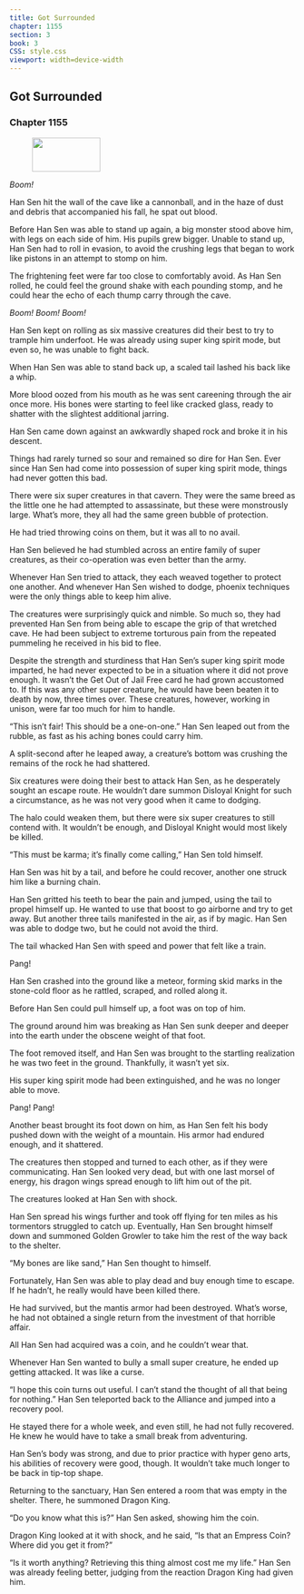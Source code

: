 ```yaml
---
title: Got Surrounded
chapter: 1155
section: 3
book: 3
CSS: style.css
viewport: width=device-width
---
```


## Got Surrounded

### Chapter 1155

<figure>
	<img src="../Images/gem.gif" alt="" id="gem" width="120" height="60" />
</figure>

*Boom!*

Han Sen hit the wall of the cave like a cannonball, and in the haze of dust and debris that accompanied his fall, he spat out blood.

Before Han Sen was able to stand up again, a big monster stood above him, with legs on each side of him. His pupils grew bigger. Unable to stand up, Han Sen had to roll in evasion, to avoid the crushing legs that began to work like pistons in an attempt to stomp on him.

The frightening feet were far too close to comfortably avoid. As Han Sen rolled, he could feel the ground shake with each pounding stomp, and he could hear the echo of each thump carry through the cave.

*Boom!* *Boom!* *Boom!*

Han Sen kept on rolling as six massive creatures did their best to try to trample him underfoot. He was already using super king spirit mode, but even so, he was unable to fight back.

When Han Sen was able to stand back up, a scaled tail lashed his back like a whip.

More blood oozed from his mouth as he was sent careening through the air once more. His bones were starting to feel like cracked glass, ready to shatter with the slightest additional jarring.

Han Sen came down against an awkwardly shaped rock and broke it in his descent.

Things had rarely turned so sour and remained so dire for Han Sen. Ever since Han Sen had come into possession of super king spirit mode, things had never gotten this bad.

There were six super creatures in that cavern. They were the same breed as the little one he had attempted to assassinate, but these were monstrously large. What’s more, they all had the same green bubble of protection.

He had tried throwing coins on them, but it was all to no avail.

Han Sen believed he had stumbled across an entire family of super creatures, as their co-operation was even better than the army.

Whenever Han Sen tried to attack, they each weaved together to protect one another. And whenever Han Sen wished to dodge, phoenix techniques were the only things able to keep him alive.

The creatures were surprisingly quick and nimble. So much so, they had prevented Han Sen from being able to escape the grip of that wretched cave. He had been subject to extreme torturous pain from the repeated pummeling he received in his bid to flee.

Despite the strength and sturdiness that Han Sen’s super king spirit mode imparted, he had never expected to be in a situation where it did not prove enough. It wasn’t the Get Out of Jail Free card he had grown accustomed to. If this was any other super creature, he would have been beaten it to death by now, three times over. These creatures, however, working in unison, were far too much for him to handle.

“This isn’t fair! This should be a one-on-one.” Han Sen leaped out from the rubble, as fast as his aching bones could carry him.

A split-second after he leaped away, a creature’s bottom was crushing the remains of the rock he had shattered.

Six creatures were doing their best to attack Han Sen, as he desperately sought an escape route. He wouldn’t dare summon Disloyal Knight for such a circumstance, as he was not very good when it came to dodging.

The halo could weaken them, but there were six super creatures to still contend with. It wouldn’t be enough, and Disloyal Knight would most likely be killed.

“This must be karma; it’s finally come calling,” Han Sen told himself.

Han Sen was hit by a tail, and before he could recover, another one struck him like a burning chain.

Han Sen gritted his teeth to bear the pain and jumped, using the tail to propel himself up. He wanted to use that boost to go airborne and try to get away. But another three tails manifested in the air, as if by magic. Han Sen was able to dodge two, but he could not avoid the third.

The tail whacked Han Sen with speed and power that felt like a train.

Pang!

Han Sen crashed into the ground like a meteor, forming skid marks in the stone-cold floor as he rattled, scraped, and rolled along it.

Before Han Sen could pull himself up, a foot was on top of him.

The ground around him was breaking as Han Sen sunk deeper and deeper into the earth under the obscene weight of that foot.

The foot removed itself, and Han Sen was brought to the startling realization he was two feet in the ground. Thankfully, it wasn’t yet six.

His super king spirit mode had been extinguished, and he was no longer able to move.

Pang! Pang!

Another beast brought its foot down on him, as Han Sen felt his body pushed down with the weight of a mountain. His armor had endured enough, and it shattered.

The creatures then stopped and turned to each other, as if they were communicating. Han Sen looked very dead, but with one last morsel of energy, his dragon wings spread enough to lift him out of the pit.

The creatures looked at Han Sen with shock.

Han Sen spread his wings further and took off flying for ten miles as his tormentors struggled to catch up. Eventually, Han Sen brought himself down and summoned Golden Growler to take him the rest of the way back to the shelter.

“My bones are like sand,” Han Sen thought to himself.

Fortunately, Han Sen was able to play dead and buy enough time to escape. If he hadn’t, he really would have been killed there.

He had survived, but the mantis armor had been destroyed. What’s worse, he had not obtained a single return from the investment of that horrible affair.

All Han Sen had acquired was a coin, and he couldn’t wear that.

Whenever Han Sen wanted to bully a small super creature, he ended up getting attacked. It was like a curse.

“I hope this coin turns out useful. I can’t stand the thought of all that being for nothing.” Han Sen teleported back to the Alliance and jumped into a recovery pool.

He stayed there for a whole week, and even still, he had not fully recovered. He knew he would have to take a small break from adventuring.

Han Sen’s body was strong, and due to prior practice with hyper geno arts, his abilities of recovery were good, though. It wouldn’t take much longer to be back in tip-top shape.

Returning to the sanctuary, Han Sen entered a room that was empty in the shelter. There, he summoned Dragon King.

“Do you know what this is?” Han Sen asked, showing him the coin.

Dragon King looked at it with shock, and he said, “Is that an Empress Coin? Where did you get it from?”

“Is it worth anything? Retrieving this thing almost cost me my life.” Han Sen was already feeling better, judging from the reaction Dragon King had given him.